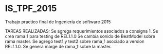 ﻿# IS_TPF_2015
Trabajo practico final de Ingeniería de software 2015

TAREAS REALIZADAS:
Se agrega requerimientos asociados a consigna 1.
Se crea rama 1 para testing de REL1.1.0
Se cambia sonido de BeatModel sobre rama master.
Se agregó test1 y test2 sobre rama_1 asociado a version REL1.1.0.
Se genera marge de rama_1 sobre la master.
